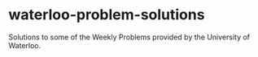 # waterloo-problem-solutions
Solutions to some of the Weekly Problems provided by the University of Waterloo.
